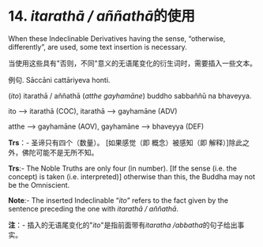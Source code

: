 # 14. *itarathā / aññathā*的使用

 When these Indeclinable Derivatives having the sense, “otherwise, differently”, are used, some text insertion is necessary.

 当使用这些具有"否则，不同"意义的无语尾变化的衍生词时，需要插入一些文本。

例句. Sāccāni cattāriyeva honti. 

 (*ito*) itarathā / aññathā (*atthe gayhamāne*) buddho sabbaññū na bhaveyya. 
 
 ito --> itarathā (COC), itarathā --> gayhamāne (ADV) 
 
 atthe --> gayhamāne (AOV), gayhamāne --> bhaveyya (DEF) 

**Trs**：- 圣谛只有四个（数量）。 [如果感觉（即 概念）被感知（即 解释）]除此之外，佛陀可能不是无所不知。

**Trs**:- The Noble Truths are only four (in number). [If the sense (i.e. the concept) is taken (i.e. interpreted)] otherwise than this, the Buddha may not be 
the Omniscient. 

**Note**:- The inserted Indeclinable “*ito*” refers to the fact given by the sentence 
preceding the one with *itarathā / aññathā*.

**注**：- 插入的无语尾变化的"*ito*"是指前面带有*itaratha /abbatha*的句子给出事实。
